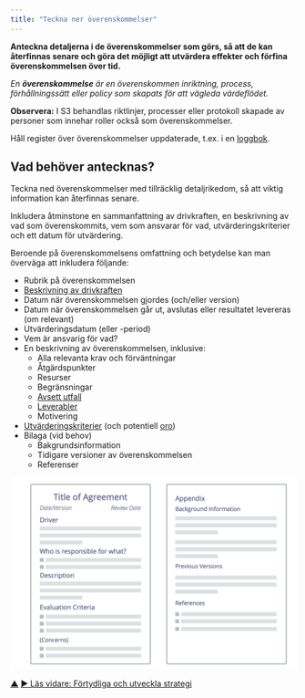 ```yaml
---
title: "Teckna ner överenskommelser"
---
```



**Anteckna detaljerna i de överenskommelser som görs, så att de kan återfinnas senare och göra det möjligt att utvärdera effekter och förfina överenskommelsen över tid.**

_En **överenskommelse** är en överenskommen inriktning, process, förhållningssätt eller policy som skapats för att vägleda värdeflödet._

**Observera:** I S3 behandlas riktlinjer, processer eller protokoll skapade av personer som innehar roller också som överenskommelser.

Håll register över överenskommelser uppdaterade, t.ex. i en <a href="#" class="tooltip" title="Loggbok: Ett (digitalt) system för att lagra all information som är relevant för att driva en organisation.">loggbok</a>.


## Vad behöver antecknas?

Teckna ned överenskommelser med tillräcklig detaljrikedom, så att viktig information kan återfinnas senare.

Inkludera åtminstone en sammanfattning av drivkraften, en beskrivning av vad som överenskommits, vem som ansvarar för vad, utvärderingskriterier och ett datum för utvärdering.

Beroende på överenskommelsens omfattning och betydelse kan man överväga att inkludera följande:

-   Rubrik på överenskommelsen
-   [Beskrivning av drivkraften](describe-organizational-drivers.html)
-   Datum när överenskommelsen gjordes (och/eller version)
-   Datum när överenskommelsen går ut, avslutas eller resultatet levereras (om relevant)
-   Utvärderingsdatum (eller -period)
-   Vem är ansvarig för vad?
-   En beskrivning av överenskommelsen, inklusive:
    -   Alla relevanta krav och förväntningar
    -   Åtgärdspunkter
    -   Resurser
    -   Begränsningar
    -   [Avsett utfall](clarify-intended-outcome.html)
    -   [Leverabler](describe-deliverables.html)
    -   Motivering
-   [Utvärderingskriterier](evaluation-criteria.html) (och potentiell <a href="#" class="tooltip" title="Oro: Ett antagande – eller en åsikt – om att göra något (även i avsaknad av invändningar) skulle kunna stå i vägen för en (mer) ändamålsenlig respons på en organisatorisk drivkraft.">oro</a>)
-   Bilaga (vid behov)
    -   Bakgrundsinformation
    -   Tidigare versioner av överenskommelsen
    -   Referenser

![Mall för överenskommelser](img/templates/agreement-template.png)


<div class="bottom-nav">
<a href="defining-agreements.html" title="Upp: Definiera överenskommelser">▲</a> <a href="clarify-and-develop-strategy.html" title="Läs vidare: Förtydliga och utveckla strategi">▶ Läs vidare: Förtydliga och utveckla strategi</a>
</div>


<script type="text/javascript">
Mousetrap.bind('g n', function() {
    window.location.href = 'clarify-and-develop-strategy.html';
    return false;
});
</script>

